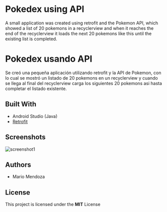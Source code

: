 # Pokedex using API
A small application was created using retrofit and the Pokemon API, which showed a list of 20 pokemons in a recyclerview and when it reaches the end of the recyclerview it loads the next 20 pokemons like this until the existing list is completed.

# Pokedex usando API
Se creó una pequeña aplicación utilizando retrofit y la API de Pokemon, con lo cual se mostró un listado de 20 pokemons en un recyclerview y cuando se llega al final del recyclerview carga los siguientes 20 pokemons asi hasta completar el listado existente.

## Built With
 - Android Studio (Java)
 - [Retrofit](https://square.github.io/retrofit/)
 
 ## Screenshots 
![screenshot1](https://raw.githubusercontent.com/marioamg03/master_dex/master/screenshots/screenshot1.gif)

## Authors
* Mario Mendoza

## License
This project is licensed under the **MIT** License
